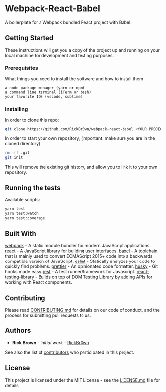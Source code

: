 # Webpack-React-Babel

A boilerplate for a Webpack bundled React project with Babel.

## Getting Started

These instructions will get you a copy of the project up and running on your local machine for development and testing purposes.

### Prerequisites

What things you need to install the software and how to install them

```
a node package manager (yarn or npm)
a command line terminal (iTerm or bash)
your favorite IDE (vscode, sublime)
```

### Installing

In order to clone this repo:

```bash
git clone https://github.com/RickBr0wn/webpack-react-babel <YOUR_PROJECT_NAME> && cd <YOUR_PROJECT_NAME>
```

In order to start your own repository, (important: make sure you are in the cloned directory):

```bash
rm -rf .git
git init
```

This will remove the existing git history, and allow you to link it to your own repository.

## Running the tests

Available scripts:

```bash
yarn test
yarn test:watch
yarn test:coverage
```

## Built With

[webpack](https://webpack.js.org) - A static module bundler for modern JavaScript applications.
[react](https://reactjs.org/docs/getting-started.html) - A JavaScript library for building user interfaces.
[babel](https://babeljs.io) - A toolchain that is mainly used to convert ECMAScript 2015+ code into a backwards compatible version of JavaScript.
[eslint](https://eslint.org) - Statically analyzes your code to quickly find problems.
[prettier](https://prettier.io) - An opinionated code formatter.
[husky](https://github.com/typicode/husky) - Git hooks made easy.
[jest](https://jestjs.io) - A test runner/framework for Javascript.
[react-testing-library](https://testing-library.com/docs/react-testing-library/intro) - Builds on top of DOM Testing Library by adding APIs for working with React components.

## Contributing

Please read [CONTRIBUTING.md](https://gist.github.com/RickBr0wn/0b4a139f833e0d0bafddb0d043644b20) for details on our code of conduct, and the process for submitting pull requests to us.

## Authors

- **Rick Brown** - _Initial work_ - [RickBr0wn](https://github.com/RickBr0wn)

See also the list of [contributors](https://github.com/RickBr0wn/webpack-react) who participated in this project.

## License

This project is licensed under the MIT License - see the [LICENSE.md](<[LICENSE.md](https://gist.github.com/RickBr0wn/5f95ee6118bb32034e2b94acbd88a99d)>) file for details
